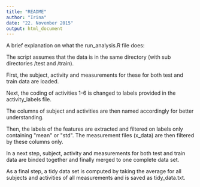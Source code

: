 ```yaml
---
title: "README"
author: "Irina"
date: "22. November 2015"
output: html_document
---
```


A brief explanation on what the run_analysis.R file does:

The script assumes that the data is in the same directory (with sub directories /test and /train).

First, the subject, activity and measurements for these 
for both test and train data are loaded.

Next, the coding of activities 1-6 is changed to 
labels provided in the activity_labels file.

The columns of subject and activities are then named accordingly for better understanding.

Then, the labels of the features are extracted and filtered on labels only containing "mean" or "std".
The measurement files (x_data) are then filtered by these columns only.

In a next step, subject, activity and measurements for both test and train data are binded together and finally merged to one complete data set.

As a final step, a tidy data set is computed 
by taking the average for all subjects and activities of all measurements and is saved as tidy_data.txt.
